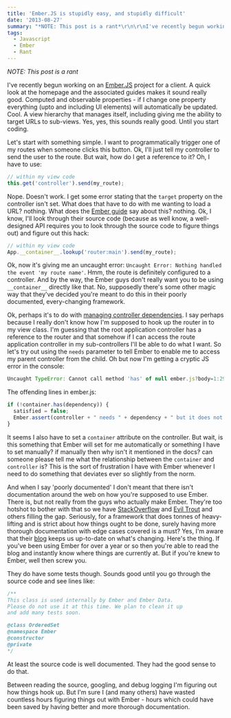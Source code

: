 ```yaml
---
title: 'Ember.JS is stupidly easy, and stupidly difficult'
date: '2013-08-27'
summary: "*NOTE: This post is a rant*\r\n\r\nI've recently begun working on an [Ember.JS](http:&#47;&#47;emberjs.com&#47;) project for a client. A quick look at the homepage and the associated guides makes it sound really good. Computed and observable properties - if I change one property everything (upto and including UI elements) will automatically be updated. Cool. A view hierarchy that manages itself, including giving me the ability to target URLs to sub-views. Yes, yes, this sounds really good. Until you start coding.\r\n"
tags:
  - Javascript
  - Ember
  - Rant
---
```

*NOTE: This post is a rant*

I've recently begun working on an [Ember.JS](http://emberjs.com/) project for a client. A quick look at the homepage and the associated guides makes it sound really good. Computed and observable properties - if I change one property everything (upto and including UI elements) will automatically be updated. Cool. A view hierarchy that manages itself, including giving me the ability to target URLs to sub-views. Yes, yes, this sounds really good. Until you start coding.

Let's start with something simple. I want to programmatically trigger one of my routes when someone clicks this button. Ok, I'll just tell my controller to send the user to the route. But wait, how do I get a reference to it? Oh, I have to use:

```js
// within my view code
this.get('controller').send(my_route);
```

Nope. Doesn't work. I get some error stating that the `target` property on the controller isn't set. What does that have to do with me wanting to load a URL? nothing. What does the [Ember guide](http://emberjs.com/guides/) say about this? nothing. Ok, I know, I'll look through their source code (because as well know, a well-designed API requires you to look through the source code to figure things out) and figure out this hack:

```js
// within my view code
App.__container__.lookup('router:main').send(my_route);
```

Ok, now it's giving me an uncaught error: `Uncaught Error: Nothing handled the event 'my route name'`. Hmm, the route is definitely configured to a controller. And by the way, the Ember guys don't really want you to be using `__container__` directly like that. No, supposedly there's some other magic way that they've decided you're meant to do this in their poorly documented, every-changing framework.

Ok, perhaps it's to do with [managing controller dependencies](http://emberjs.com/guides/controllers/dependencies-between-controllers/). I say perhaps because I really don't know how I'm supposed to hook up the router in to my view class. I'm guessing that the root application controller has a reference to the router and that somehow if I can access the route application controller in my sub-controllers I'll be able to do what I want. So let's try out using the `needs` parameter to tell Ember to enable me to access my parent controller from the child. Oh but now I'm getting a cryptic JS error in the console:

```js
Uncaught TypeError: Cannot call method 'has' of null ember.js?body=1:29206
```

The offending lines in ember.js:

```js
if (!container.has(dependency)) {
  satisfied = false;
  Ember.assert(controller + " needs " + dependency + " but it does not exist", false);
}
```

It seems I also have to set a `container` attribute on the controller. But wait, is this something that Ember will set for me automatically or something I have to set manually? if manually then why isn't it mentioned in the docs? can someone please tell me what the relationship between the `container` and `controller` is? This is the sort of frustration I have with Ember whenever I need to do something that deviates ever so slightly from the norm.

And when I say 'poorly documented' I don't meant that there isn't documentation around the web on how you're supposed to use Ember. There is, but not really from the guys who actually make Ember. They're too hotshot to bother with that so we have [StackOverflow](http://stackoverflow.com/questions/14204674/how-to-architect-an-ember-js-application) and [Evil Trout](http://eviltrout.com/2013/02/10/why-discourse-uses-emberjs.html) and others filling the gap. Seriously, for a framework that does tonnes of heavy-lifting and is strict about how things ought to be done, surely having more thorough documentation with edge cases covered is a must? Yes, I'm aware that their [blog](http://emberjs.com/blog) keeps us up-to-date on what's changing. Here's the thing. If you've been using Ember for over a year or so then you're able to read the blog and instantly know where things are currently at. But if you're knew to Ember, well then screw you.

They do have some tests though. Sounds good until you go through the source code and see lines like:

```js
/**
This class is used internally by Ember and Ember Data.
Please do not use it at this time. We plan to clean it up
and add many tests soon.

@class OrderedSet
@namespace Ember
@constructor
@private
*/
```

At least the source code is well documented. They had the good sense to do that.

Between reading the source, googling, and debug logging I'm figuring out how things hook up. But I'm sure I (and many others) have wasted countless hours figuring things out with Ember - hours which could have been saved by having better and more thorough documentation.
